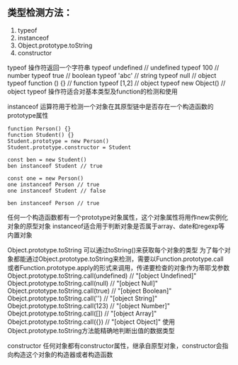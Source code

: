## 类型检测方法：
1. typeof
2. instanceof
3. Object.prototype.toString
4. constructor

typeof 操作符返回一个字符串
typeof undefined // undefined
typeof 100 // number
typeof true // boolean
typeof 'abc' // string
typeof null // object
typeof function () {} // function
typeof [1,2] // object
typeof new Object() // object
typeof 操作符适合对基本类型及function的检测和使用

instanceof 运算符用于检测一个对象在其原型链中是否存在一个构造函数的prototype属性
```
function Person() {}
function Student() {}
Student.prototype = new Person()
Student.prototype.constructor = Student

const ben = new Student()
ben instanceof Student // true

const one = new Person()
one instanceof Person // true
one instanceof Student // false

ben instanceof Person // true
```
任何一个构造函数都有一个prototype对象属性，这个对象属性将用作new实例化对象的原型对象
instanceof适合用于判断对象是否属于array、date和regexp等内置对象

Object.prototype.toString
可以通过toString()来获取每个对象的类型
为了每个对象都能通过Object.prototype.toString来检测，需要以Function.prototype.call
或者Function.prototype.apply的形式来调用，传递要检查的对象作为蒂耶戈参数
Object.prototype.toString.call(undefined) // "[object Undefined]"
Object.prototype.toString.call(null) // "[object Null]"
Object.prototype.toString.call(true) // "[object Boolean]"
Obejct.prototype.toString.call('') // "[object String]"
Obejct.prototype.toString.call(123) // "[object Number]"
Obejct.prototype.toString.call([]) // "[object Array]"
Obejct.prototype.toString.call({}) // "[object Object]"
使用Object.prototype.toString方法能精确地判断出值的数据类型

constructor
任何对象都有constructor属性，继承自原型对象，constructor会指向构造这个对象的构造器或者构造函数

